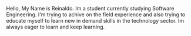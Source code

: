 Hello, My Name is Reinaldo. Im a student currently studying Software Engineering. I'm trying to achive on the field experience and also trying to educate myself to learn new in demand skills in the technology sector.  Im always eager to learn and keep learning.  
